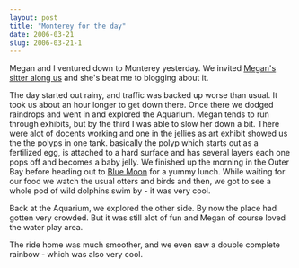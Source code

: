 ```yaml
---
layout: post
title: "Monterey for the day"
date: 2006-03-21
slug: 2006-03-21-1
---
```


Megan and I ventured down to Monterey yesterday.   We invited  [Megan&apos;s sitter along us](http://jeanetta-lucier.livejournal.com/)  and she&apos;s beat me to blogging about it.

The day started out rainy, and traffic was backed up worse than usual.  It took us about an hour longer to get down there.  Once there we dodged raindrops and went in and explored the Aquarium.  Megan tends to run through exhibits, but by the third I was able to slow her down a bit.  There were alot of docents working and one in the jellies as art exhibit showed us the the polyps in one tank.  basically the polyp which starts out as a fertilized egg, is attached to a hard surface and has several layers each one pops off and becomes a baby jelly.  We finished up the morning in the Outer Bay before heading out to  [Blue Moon](http://bluemoonmonterey.com/index.htm)  for a yummy lunch. While waiting for our food we watch the usual otters and birds and then, we got to see a whole pod of wild dolphins swim by - it was very cool. 

Back at the Aquarium, we explored the other side. By now the place had gotten very crowded. But it was still alot of fun and Megan of course loved the water play area. 

The ride home was much smoother, and we even saw a double complete rainbow - which was also very cool.


